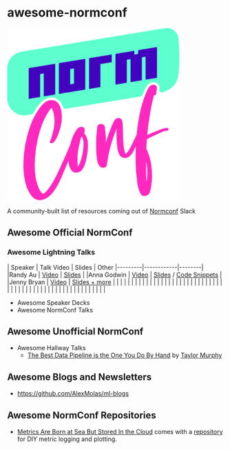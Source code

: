 # awesome-normconf


<img src="NormConf_Logo.png" data-canonical-src="https://gyazo.com/eb5c5741b6a9a16c692170a41a49c858.png" width="400" height="400" />

A community-built list of resources coming out of [Normconf](https://normconf.com/) Slack


## Awesome Official NormConf

### Awesome Lightning Talks 

| Speaker | Talk Video | Slides | Other
|---------|------------|--------|
|Randy Au         |  [Video](https://youtu.be/-6sS3wVYpM8)          | [Slides](https://docs.google.com/presentation/d/1hmtZ1Hpm2M4lEEEHfVWl6-zX_aVhdjQQ5JxK8dUzqPM/edit?usp=sharing)        |
|Anna Godwin         |  [Video](https://www.youtube.com/watch?v=rB_yaWEHhtM)          |  [Slides](https://github.com/annagodwin/normconf-intro-pdf/blob/main/NormConf%20Intro%20PDF%20Extraction.pdf)  / [Code Snippets](https://github.com/annagodwin/normconf-intro-pdf/blob/main/README.md)    |
|Jenny Bryan | [Video](https://youtu.be/ES1LTlnpLMk) |  [Slides + more](https://github.com/jennybc/how-to-name-files) |
|         |            |        |
|         |            |        |
|         |            |        |
|         |            |        |
|         |            |        |
|         |            |        |
|         |            |        |
|         |            |        |
|         |            |        |
|         |            |        |
|         |            |        |
|         |            |        |
|         |            |        |
|         |            |        |

+ Awesome Speaker Decks
+ Awesome NormConf Talks

## Awesome Unofficial NormConf

+ Awesome Hallway Talks
  + [The Best Data Pipeline is the One You Do By Hand](https://youtu.be/sHD1O1L2Uu4) by [Taylor Murphy](https://twitter.com/tayloramurphy)

## Awesome Blogs and Newsletters

+ https://github.com/AlexMolas/ml-blogs

## Awesome NormConf Repositories

+ [Metrics Are Born at Sea But Stored In the Cloud](https://www.youtube.com/watch?v=JANC6DNJC0o) comes with a [repository](https://github.com/luis-mueller/normconf-2022) for DIY metric logging and plotting.


